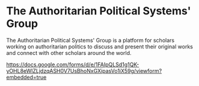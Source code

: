 # The Authoritarian Political Systems' Group


The Authoritarian Political Systems' Group is a platform for scholars working on authoritarian politics to discuss and present their original works and connect with other scholars around the world.


https://docs.google.com/forms/d/e/1FAIpQLSd1g1QK-yOHL8eWlZLjdzqASH0V7UsBhoNxGXipasVo1iX59g/viewform?embedded=true
